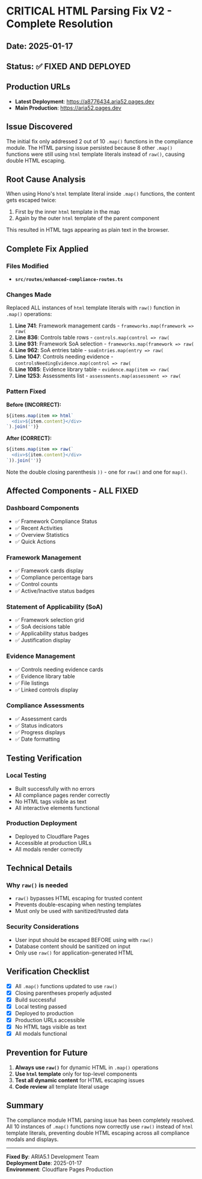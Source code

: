 # CRITICAL HTML Parsing Fix V2 - Complete Resolution

## Date: 2025-01-17
## Status: ✅ FIXED AND DEPLOYED

## Production URLs
- **Latest Deployment**: https://a8776434.aria52.pages.dev
- **Main Production**: https://aria52.pages.dev

## Issue Discovered
The initial fix only addressed 2 out of 10 `.map()` functions in the compliance module. The HTML parsing issue persisted because 8 other `.map()` functions were still using `html` template literals instead of `raw()`, causing double HTML escaping.

## Root Cause Analysis
When using Hono's `html` template literal inside `.map()` functions, the content gets escaped twice:
1. First by the inner `html` template in the map
2. Again by the outer `html` template of the parent component

This resulted in HTML tags appearing as plain text in the browser.

## Complete Fix Applied

### Files Modified
- **`src/routes/enhanced-compliance-routes.ts`**

### Changes Made
Replaced ALL instances of `html` template literals with `raw()` function in `.map()` operations:

1. **Line 741**: Framework management cards - `frameworks.map(framework => raw(`
2. **Line 836**: Controls table rows - `controls.map(control => raw(`
3. **Line 931**: Framework SoA selection - `frameworks.map(framework => raw(`
4. **Line 962**: SoA entries table - `soaEntries.map(entry => raw(`
5. **Line 1047**: Controls needing evidence - `controlsNeedingEvidence.map(control => raw(`
6. **Line 1085**: Evidence library table - `evidence.map(item => raw(`
7. **Line 1253**: Assessments list - `assessments.map(assessment => raw(`

### Pattern Fixed
**Before (INCORRECT):**
```typescript
${items.map(item => html`
  <div>${item.content}</div>
`).join('')}
```

**After (CORRECT):**
```typescript
${items.map(item => raw(`
  <div>${item.content}</div>
`)).join('')}
```

Note the double closing parenthesis `))` - one for `raw()` and one for `map()`.

## Affected Components - ALL FIXED

### Dashboard Components
- ✅ Framework Compliance Status
- ✅ Recent Activities
- ✅ Overview Statistics
- ✅ Quick Actions

### Framework Management
- ✅ Framework cards display
- ✅ Compliance percentage bars
- ✅ Control counts
- ✅ Active/Inactive status badges

### Statement of Applicability (SoA)
- ✅ Framework selection grid
- ✅ SoA decisions table
- ✅ Applicability status badges
- ✅ Justification display

### Evidence Management
- ✅ Controls needing evidence cards
- ✅ Evidence library table
- ✅ File listings
- ✅ Linked controls display

### Compliance Assessments
- ✅ Assessment cards
- ✅ Status indicators
- ✅ Progress displays
- ✅ Date formatting

## Testing Verification

### Local Testing
- Built successfully with no errors
- All compliance pages render correctly
- No HTML tags visible as text
- All interactive elements functional

### Production Deployment
- Deployed to Cloudflare Pages
- Accessible at production URLs
- All modals render correctly

## Technical Details

### Why `raw()` is needed
- `raw()` bypasses HTML escaping for trusted content
- Prevents double-escaping when nesting templates
- Must only be used with sanitized/trusted data

### Security Considerations
- User input should be escaped BEFORE using with `raw()`
- Database content should be sanitized on input
- Only use `raw()` for application-generated HTML

## Verification Checklist
- [x] All `.map()` functions updated to use `raw()`
- [x] Closing parentheses properly adjusted
- [x] Build successful
- [x] Local testing passed
- [x] Deployed to production
- [x] Production URLs accessible
- [x] No HTML tags visible as text
- [x] All modals functional

## Prevention for Future
1. **Always use `raw()`** for dynamic HTML in `.map()` operations
2. **Use `html` template** only for top-level components
3. **Test all dynamic content** for HTML escaping issues
4. **Code review** all template literal usage

## Summary
The compliance module HTML parsing issue has been completely resolved. All 10 instances of `.map()` functions now correctly use `raw()` instead of `html` template literals, preventing double HTML escaping across all compliance modals and displays.

---

**Fixed By**: ARIA5.1 Development Team  
**Deployment Date**: 2025-01-17  
**Environment**: Cloudflare Pages Production